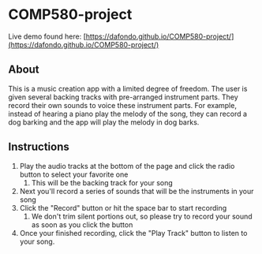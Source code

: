 # COMP580-project
Live demo found here: [https://dafondo.github.io/COMP580-project/](https://dafondo.github.io/COMP580-project/)

## About
This is a music creation app with a limited degree of freedom. The user is given several backing tracks with pre-arranged instrument parts. They record their own sounds to voice these instrument parts. For example, instead of hearing a piano play the melody of the song, they can record a dog barking and the app will play the melody in dog barks.

## Instructions
1. Play the audio tracks at the bottom of the page and click the radio button to select your favorite one
    1. This will be the backing track for your song
1. Next you'll record a series of sounds that will be the instruments in your song
1. Click the "Record" button or hit the space bar to start recording
    1. We don't trim silent portions out, so please try to record your sound as soon as you click the button
1. Once your finished recording, click the "Play Track" button to listen to your song.